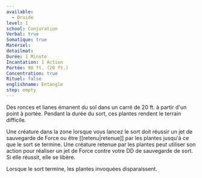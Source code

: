 ```yaml
---
available:
  - Druide
level: 1
school: Conjuration
Verbal: true
Somatique: true
Matériel:
detailmat:
Durée: 1 Minute
Incantation: 1 Action
Portée: 90 ft. (20 ft.)
Concentration: true
Rituel: false
englishname: Entangle
step: empty
---
```

Des ronces et lianes émanent du sol dans un carré de 20 ft. à partir d'un point à portée. Pendant la durée du sort, ces plantes rendent le terrain difficile.

Une créature dans la zone lorsque vous lancez le sort doit réussir un jet de sauvegarde de Force ou être [[retenu|retenue]] par les plantes jusqu'à ce que le sort se termine. Une créature retenue par les plantes peut utiliser son action pour réaliser un jet de Force contre votre DD de sauvegarde de sort. Si elle réussit, elle se libère.

Lorsque le sort termine, les plantes invoquées disparaissent.
